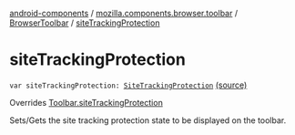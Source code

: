 [android-components](../../index.md) / [mozilla.components.browser.toolbar](../index.md) / [BrowserToolbar](index.md) / [siteTrackingProtection](./site-tracking-protection.md)

# siteTrackingProtection

`var siteTrackingProtection: `[`SiteTrackingProtection`](../../mozilla.components.concept.toolbar/-toolbar/-site-tracking-protection/index.md) [(source)](https://github.com/mozilla-mobile/android-components/blob/master/components/browser/toolbar/src/main/java/mozilla/components/browser/toolbar/BrowserToolbar.kt#L427)

Overrides [Toolbar.siteTrackingProtection](../../mozilla.components.concept.toolbar/-toolbar/site-tracking-protection.md)

Sets/Gets the site tracking protection state to be displayed on the toolbar.

